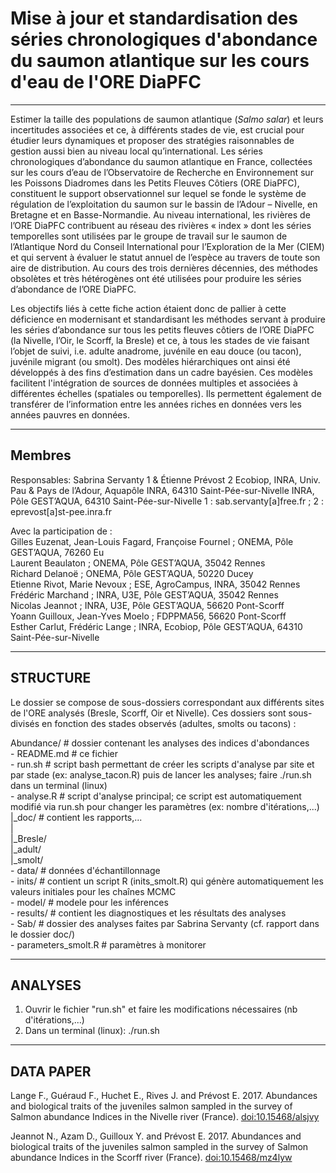 # Mise à jour et standardisation des séries chronologiques d'abondance du saumon atlantique sur les cours d'eau de l'ORE DiaPFC

___

Estimer la taille des populations de saumon atlantique (*Salmo salar*) et leurs incertitudes associées
et ce, à différents stades de vie, est crucial pour étudier leurs dynamiques et proposer des stratégies
raisonnables de gestion aussi bien au niveau local qu’international. Les séries chronologiques
d’abondance du saumon atlantique en France, collectées sur les cours d’eau de l’Observatoire de
Recherche en Environnement sur les Poissons Diadromes dans les Petits Fleuves Côtiers (ORE DiaPFC),
constituent le support observationnel sur lequel se fonde le système de régulation de l’exploitation du
saumon sur le bassin de l’Adour – Nivelle, en Bretagne et en Basse-Normandie. Au niveau international,
les rivières de l’ORE DiaPFC contribuent au réseau des rivières « index » dont les séries temporelles
sont utilisées par le groupe de travail sur le saumon de l’Atlantique Nord du Conseil International pour
l’Exploration de la Mer (CIEM) et qui servent à évaluer le statut annuel de l’espèce au travers de toute
son aire de distribution. Au cours des trois dernières décennies, des méthodes obsolètes et très
hétérogènes ont été utilisées pour produire les séries d’abondance de l’ORE DiaPFC.

Les objectifs liés à cette fiche action étaient donc de pallier à cette déficience en modernisant et
standardisant les méthodes servant à produire les séries d’abondance sur tous les petits fleuves côtiers
de l’ORE DiaPFC (la Nivelle, l’Oir, le Scorff, la Bresle) et ce, à tous les stades de vie faisant l’objet de
suivi, i.e. adulte anadrome, juvénile en eau douce (ou tacon), juvénile migrant (ou smolt). Des modèles
hiérarchiques ont ainsi été développés à des fins d’estimation dans un cadre bayésien. Ces modèles
facilitent l'intégration de sources de données multiples et associées à différentes échelles (spatiales ou
temporelles). Ils permettent également de transférer de l’information entre les années riches en
données vers les années pauvres en données.


___

## Membres

Responsables:
Sabrina Servanty 1 & Étienne Prévost 2
Ecobiop, INRA, Univ. Pau & Pays de l’Adour, Aquapôle INRA, 64310 Saint-Pée-sur-Nivelle
INRA, Pôle GEST’AQUA, 64310 Saint-Pée-sur-Nivelle
1 : sab.servanty[a]free.fr ; 2 : eprevost[a]st-pee.inra.fr

Avec la participation de :  
Gilles Euzenat, Jean-Louis Fagard, Françoise Fournel ; ONEMA, Pôle GEST’AQUA, 76260 Eu  
Laurent Beaulaton ; ONEMA, Pôle GEST’AQUA, 35042 Rennes  
Richard Delanoë ; ONEMA, Pôle GEST’AQUA, 50220 Ducey  
Etienne Rivot, Marie Nevoux ; ESE, AgroCampus, INRA, 35042 Rennes  
Frédéric Marchand ; INRA, U3E, Pôle GEST’AQUA, 35042 Rennes  
Nicolas Jeannot ; INRA, U3E, Pôle GEST’AQUA, 56620 Pont-Scorff  
Yoann Guilloux, Jean-Yves Moelo ; FDPPMA56, 56620 Pont-Scorff  
Esther Carlut, Frédéric Lange ; INRA, Ecobiop, Pôle GEST’AQUA, 64310 Saint-Pée-sur-Nivelle 

___
## STRUCTURE

Le dossier se compose de sous-dossiers correspondant aux différents sites de l'ORE analysés (Bresle, Scorff, Oir et Nivelle). Ces dossiers sont sous-divisés en fonction des stades observés (adultes, smolts ou tacons) :  

Abundance/ # dossier contenant les analyses des indices d'abondances  
	- README.md # ce fichier  
	- run.sh # script bash permettant de créer les scripts d'analyse par site et par stade (ex: analyse_tacon.R) puis de lancer les analyses; faire ./run.sh dans un terminal (linux)  
	- analyse.R # script d'analyse principal; ce script est automatiquement modifié via run.sh pour changer les paramètres (ex: nombre d'itérations,...)  
  |_doc/ # contient les rapports,...  
  |  
 	|_Bresle/  
   			|_adult/  
			  |_smolt/  
          			- data/ # données d'échantillonnage  
          			- inits/ # contient un script R (inits_smolt.R) qui génère automatiquement les valeurs initiales pour les chaînes MCMC  
          			- model/ # modele pour les inférences  
          			- results/ # contient les diagnostiques et les résultats des analyses  
          			- Sab/ # dossier des analyses faites par Sabrina Servanty (cf. rapport dans le dossier doc/)  
          			- parameters_smolt.R # paramètres à monitorer  


___
## ANALYSES

1. Ouvrir le fichier "run.sh" et faire les modifications nécessaires (nb d'itérations,...)
2. Dans un terminal (linux): ./run.sh 

___
## DATA PAPER

Lange F., Guéraud F., Huchet E., Rives J. and Prévost E. 2017. Abundances and biological traits of the juveniles salmon sampled in the survey of Salmon abundance Indices in the Nivelle river (France). [doi:10.15468/alsjvy](http://www.gbif.org/dataset/e96db990-bd86-4a79-89a2-446844a27811)

Jeannot N., Azam D., Guilloux Y. and Prévost E. 2017. Abundances and biological traits of the juveniles salmon sampled in the survey of Salmon abundance Indices in the Scorff river (France). [doi:10.15468/mz4lyw](http://www.gbif.org/dataset/89064e3a-aa3c-495d-b236-092e1dae7042)
